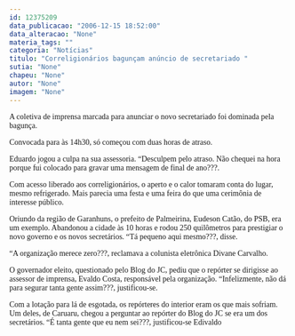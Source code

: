 ```yaml
---
id: 12375209
data_publicacao: "2006-12-15 18:52:00"
data_alteracao: "None"
materia_tags: ""
categoria: "Notícias"
titulo: "Correligionários bagunçam anúncio de secretariado "
sutia: "None"
chapeu: "None"
autor: "None"
imagem: "None"
---
```

<p><P><FONT face=Verdana>A coletiva de imprensa marcada para anunciar o novo secretariado foi dominada pela bagunça.</FONT></P></p>
<p><P><FONT face=Verdana>Convocada para às 14h30, só começou com duas horas de atraso.</FONT></P><FONT face=Verdana></p>
<p><P>Eduardo jogou a culpa na sua assessoria. “Desculpem pelo atraso. Não chequei na hora porque fui colocado para gravar uma mensagem de final de ano???.<BR></P></p>
<p><P>Com acesso liberado aos correligionários, o aperto e o calor tomaram conta do lugar, mesmo refrigerado. Mais parecia uma festa e uma feira do que uma cerimônia de interesse público.<BR></P></p>
<p><P>Oriundo da região de Garanhuns, o prefeito de Palmeirina, Eudeson Catão, do PSB, era um exemplo. Abandonou a cidade às 10 horas e rodou 250 quilômetros para prestigiar o novo governo e os novos secretários. “Tá pequeno aqui mesmo???, disse.<BR></P></p>
<p><P>“A organização merece zero???, reclamava a colunista eletrônica Divane Carvalho.<BR></P></p>
<p><P>O governador eleito, questionado pelo Blog do JC, pediu que o repórter se dirigisse ao assessor de imprensa, Evaldo Costa, responsável pela organização. “Infelizmente, não dá para segurar tanta gente assim???, justificou-se.<BR></P></p>
<p><P>Com a lotação para lá de esgotada, os repórteres do interior eram os que mais sofriam. Um deles, de Caruaru, chegou a perguntar ao repórter do Blog do JC se era um dos secretários. “É tanta gente que eu nem sei???, justificou-se Edivaldo</FONT></P> </p>
